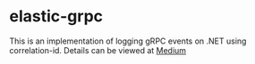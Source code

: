 # elastic-grpc

This is an implementation of logging gRPC events on .NET using correlation-id.
Details can be viewed at [Medium](https://medium.com/@tunadonmez) 
